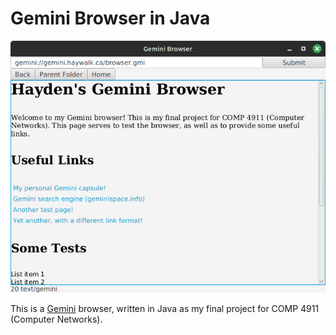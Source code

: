 # Gemini Browser in Java

![Startup screen](/doc/submission/screenshots/startup.png?raw=true "Startup screen")

This is a [Gemini](https://geminiprotocol.net/) browser, written in Java as my final project for COMP 4911 (Computer Networks).
